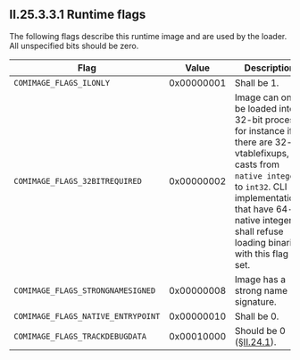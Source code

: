 ## II.25.3.3.1 Runtime flags

The following flags describe this runtime image and are used by the loader. All unspecified bits should be zero.

 Flag | Value | Description
 ---- | ---- | ----
 `COMIMAGE_FLAGS_ILONLY` | 0x00000001 | Shall be 1.
 `COMIMAGE_FLAGS_32BITREQUIRED` | 0x00000002 | Image can only be loaded into a 32-bit process, for instance if there are 32-bit vtablefixups, or casts from `native integer`s to `int32`. CLI implementations that have 64-bit native integers shall refuse loading binaries with this flag set.
 `COMIMAGE_FLAGS_STRONGNAMESIGNED` | 0x00000008 | Image has a strong name signature.
 `COMIMAGE_FLAGS_NATIVE_ENTRYPOINT` | 0x00000010 | Shall be 0.
 `COMIMAGE_FLAGS_TRACKDEBUGDATA` | 0x00010000 | Should be 0 (§[II.24.1](#todo-missing-hyperlink)).
